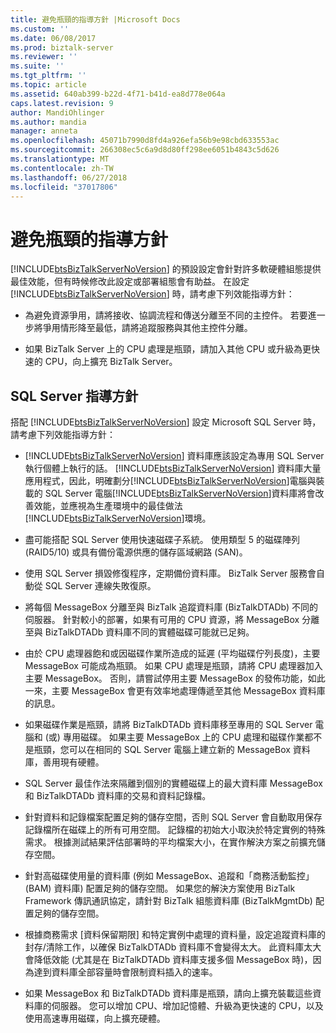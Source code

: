 ```yaml
---
title: 避免瓶頸的指導方針 |Microsoft Docs
ms.custom: ''
ms.date: 06/08/2017
ms.prod: biztalk-server
ms.reviewer: ''
ms.suite: ''
ms.tgt_pltfrm: ''
ms.topic: article
ms.assetid: 640ab399-b22d-4f71-b41d-ea8d778e064a
caps.latest.revision: 9
author: MandiOhlinger
ms.author: mandia
manager: anneta
ms.openlocfilehash: 45071b7990d8fd4a926efa56b9e98cbd633553ac
ms.sourcegitcommit: 266308ec5c6a9d8d80ff298ee6051b4843c5d626
ms.translationtype: MT
ms.contentlocale: zh-TW
ms.lasthandoff: 06/27/2018
ms.locfileid: "37017806"
---
```

# <a name="guidelines-for-avoiding-bottlenecks"></a>避免瓶頸的指導方針
[!INCLUDE[btsBizTalkServerNoVersion](../includes/btsbiztalkservernoversion-md.md)] 的預設設定會針對許多軟硬體組態提供最佳效能，但有時候修改此設定或部署組態會有助益。 在設定 [!INCLUDE[btsBizTalkServerNoVersion](../includes/btsbiztalkservernoversion-md.md)] 時，請考慮下列效能指導方針：  

-   為避免資源爭用，請將接收、協調流程和傳送分離至不同的主控件。 若要進一步將爭用情形降至最低，請將追蹤服務與其他主控件分離。  

-   如果 BizTalk Server 上的 CPU 處理是瓶頸，請加入其他 CPU 或升級為更快速的 CPU，向上擴充 BizTalk Server。  

## <a name="sql-server-guidelines"></a>SQL Server 指導方針  
 搭配 [!INCLUDE[btsBizTalkServerNoVersion](../includes/btsbiztalkservernoversion-md.md)] 設定 Microsoft SQL Server 時，請考慮下列效能指導方針：  

- [!INCLUDE[btsBizTalkServerNoVersion](../includes/btsbiztalkservernoversion-md.md)] 資料庫應該設定為專用 SQL Server 執行個體上執行的話。 [!INCLUDE[btsBizTalkServerNoVersion](../includes/btsbiztalkservernoversion-md.md)] 資料庫大量應用程式，因此，明確劃分[!INCLUDE[btsBizTalkServerNoVersion](../includes/btsbiztalkservernoversion-md.md)]電腦與裝載的 SQL Server 電腦[!INCLUDE[btsBizTalkServerNoVersion](../includes/btsbiztalkservernoversion-md.md)]資料庫將會改善效能，並應視為生產環境中的最佳做法[!INCLUDE[btsBizTalkServerNoVersion](../includes/btsbiztalkservernoversion-md.md)]環境。  

- 盡可能搭配 SQL Server 使用快速磁碟子系統。 使用類型 5 的磁碟陣列 (RAID5/10) 或具有備份電源供應的儲存區域網路 (SAN)。  

- 使用 SQL Server 損毀修復程序，定期備份資料庫。 BizTalk Server 服務會自動從 SQL Server 連線失敗復原。  

- 將每個 MessageBox 分離至與 BizTalk 追蹤資料庫 (BizTalkDTADb) 不同的伺服器。 針對較小的部署，如果有可用的 CPU 資源，將 MessageBox 分離至與 BizTalkDTADb 資料庫不同的實體磁碟可能就已足夠。  

- 由於 CPU 處理器飽和或因磁碟作業所造成的延遲 (平均磁碟佇列長度)，主要 MessageBox 可能成為瓶頸。 如果 CPU 處理是瓶頸，請將 CPU 處理器加入主要 MessageBox。 否則，請嘗試停用主要 MessageBox 的發佈功能，如此一來，主要 MessageBox 會更有效率地處理傳遞至其他 MessageBox 資料庫的訊息。  

- 如果磁碟作業是瓶頸，請將 BizTalkDTADb 資料庫移至專用的 SQL Server 電腦和 (或) 專用磁碟。 如果主要 MessageBox 上的 CPU 處理和磁碟作業都不是瓶頸，您可以在相同的 SQL Server 電腦上建立新的 MessageBox 資料庫，善用現有硬體。  

- SQL Server 最佳作法來隔離到個別的實體磁碟上的最大資料庫 MessageBox 和 BizTalkDTADb 資料庫的交易和資料記錄檔。  

- 針對資料和記錄檔案配置足夠的儲存空間，否則 SQL Server 會自動取用保存記錄檔所在磁碟上的所有可用空間。 記錄檔的初始大小取決於特定實例的特殊需求。 根據測試結果評估部署時的平均檔案大小，在實作解決方案之前擴充儲存空間。  

- 針對高磁碟使用量的資料庫 (例如 MessageBox、追蹤和「商務活動監控」(BAM) 資料庫) 配置足夠的儲存空間。 如果您的解決方案使用 BizTalk Framework 傳訊通訊協定，請針對 BizTalk 組態資料庫 (BizTalkMgmtDb) 配置足夠的儲存空間。  

- 根據商務需求 [資料保留期限] 和特定實例中處理的資料量，設定追蹤資料庫的封存/清除工作，以確保 BizTalkDTADb 資料庫不會變得太大。 此資料庫太大會降低效能 (尤其是在 BizTalkDTADb 資料庫支援多個 MessageBox 時)，因為達到資料庫全部容量時會限制資料插入的速率。  

- 如果 MessageBox 和 BizTalkDTADb 資料庫是瓶頸，請向上擴充裝載這些資料庫的伺服器。 您可以增加 CPU、增加記憶體、升級為更快速的 CPU，以及使用高速專用磁碟，向上擴充硬體。
